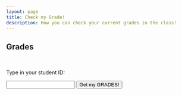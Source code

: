 ```yaml
---
layout: page
title: Check my Grade!
description: How you can check your current grades in the class!
---
```


## Grades

<br>
<p>Type in your student ID:</p>
<input type="text" id="myInput">
<button onclick="displayValue()">Get my GRADES!</button>

<script>
  function displayValue() {
    let inputValue = document.getElementById("myInput").value;

    const grades = {
    	'123': {
    		'HWs': {
	      		'HW0': '100%',
	    		'HW1': '50%',  			
    		},
    		'Labs' : {
	      		'Lab 0': '100%',
	    		'Lab 1': '50%',  
    		}
    	}
    }
    document.getElementById("output").textContent = grades[inputValue]; 
  }
</script>

<p id="output"></p>